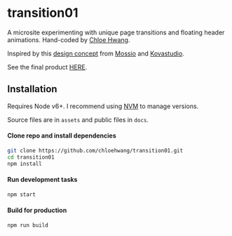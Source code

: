 # transition01

A microsite experimenting with unique page transitions and floating header animations. Hand-coded by [Chloe Hwang](https://chloehwang.github.io).

Inspired by this [design concept](https://dribbble.com/shots/3059607-Mossio-Concept) from [Mossio](https://mossio.co/) and [Kovastudio](http://kovastudio.com/).

See the final product [HERE](https://chloehwang.github.io/transition01/).


## Installation
Requires Node v6+. I recommend using [NVM](https://github.com/creationix/nvm) to manage versions.

Source files are in `assets` and public files in `docs`.

#### Clone repo and install dependencies
```bash
git clone https://github.com/chloehwang/transition01.git
cd transition01
npm install
```

#### Run development tasks
```bash
npm start
```

#### Build for production
```bash
npm run build
```
